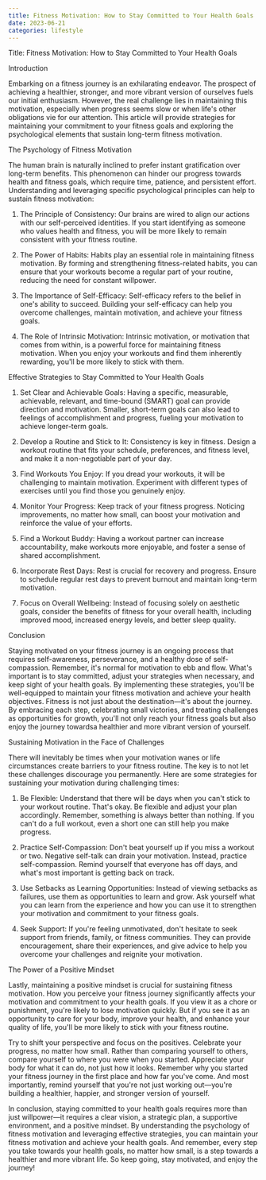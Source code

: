 ```yaml
---
title: Fitness Motivation: How to Stay Committed to Your Health Goals
date: 2023-06-21
categories: lifestyle
---
```


Title: Fitness Motivation: How to Stay Committed to Your Health Goals

Introduction

Embarking on a fitness journey is an exhilarating endeavor. The prospect of achieving a healthier, stronger, and more vibrant version of ourselves fuels our initial enthusiasm. However, the real challenge lies in maintaining this motivation, especially when progress seems slow or when life's other obligations vie for our attention. This article will provide strategies for maintaining your commitment to your fitness goals and exploring the psychological elements that sustain long-term fitness motivation.

The Psychology of Fitness Motivation

The human brain is naturally inclined to prefer instant gratification over long-term benefits. This phenomenon can hinder our progress towards health and fitness goals, which require time, patience, and persistent effort. Understanding and leveraging specific psychological principles can help to sustain fitness motivation:

1. The Principle of Consistency: Our brains are wired to align our actions with our self-perceived identities. If you start identifying as someone who values health and fitness, you will be more likely to remain consistent with your fitness routine.

2. The Power of Habits: Habits play an essential role in maintaining fitness motivation. By forming and strengthening fitness-related habits, you can ensure that your workouts become a regular part of your routine, reducing the need for constant willpower.

3. The Importance of Self-Efficacy: Self-efficacy refers to the belief in one's ability to succeed. Building your self-efficacy can help you overcome challenges, maintain motivation, and achieve your fitness goals.

4. The Role of Intrinsic Motivation: Intrinsic motivation, or motivation that comes from within, is a powerful force for maintaining fitness motivation. When you enjoy your workouts and find them inherently rewarding, you'll be more likely to stick with them.

Effective Strategies to Stay Committed to Your Health Goals

1. Set Clear and Achievable Goals: Having a specific, measurable, achievable, relevant, and time-bound (SMART) goal can provide direction and motivation. Smaller, short-term goals can also lead to feelings of accomplishment and progress, fueling your motivation to achieve longer-term goals.

2. Develop a Routine and Stick to It: Consistency is key in fitness. Design a workout routine that fits your schedule, preferences, and fitness level, and make it a non-negotiable part of your day.

3. Find Workouts You Enjoy: If you dread your workouts, it will be challenging to maintain motivation. Experiment with different types of exercises until you find those you genuinely enjoy.

4. Monitor Your Progress: Keep track of your fitness progress. Noticing improvements, no matter how small, can boost your motivation and reinforce the value of your efforts.

5. Find a Workout Buddy: Having a workout partner can increase accountability, make workouts more enjoyable, and foster a sense of shared accomplishment.

6. Incorporate Rest Days: Rest is crucial for recovery and progress. Ensure to schedule regular rest days to prevent burnout and maintain long-term motivation.

7. Focus on Overall Wellbeing: Instead of focusing solely on aesthetic goals, consider the benefits of fitness for your overall health, including improved mood, increased energy levels, and better sleep quality.

Conclusion

Staying motivated on your fitness journey is an ongoing process that requires self-awareness, perseverance, and a healthy dose of self-compassion. Remember, it's normal for motivation to ebb and flow. What's important is to stay committed, adjust your strategies when necessary, and keep sight of your health goals. By implementing these strategies, you'll be well-equipped to maintain your fitness motivation and achieve your health objectives. Fitness is not just about the destination—it's about the journey. By embracing each step, celebrating small victories, and treating challenges as opportunities for growth, you'll not only reach your fitness goals but also enjoy the journey towardsa healthier and more vibrant version of yourself.

Sustaining Motivation in the Face of Challenges

There will inevitably be times when your motivation wanes or life circumstances create barriers to your fitness routine. The key is to not let these challenges discourage you permanently. Here are some strategies for sustaining your motivation during challenging times:

1. Be Flexible: Understand that there will be days when you can't stick to your workout routine. That's okay. Be flexible and adjust your plan accordingly. Remember, something is always better than nothing. If you can't do a full workout, even a short one can still help you make progress.

2. Practice Self-Compassion: Don't beat yourself up if you miss a workout or two. Negative self-talk can drain your motivation. Instead, practice self-compassion. Remind yourself that everyone has off days, and what's most important is getting back on track.

3. Use Setbacks as Learning Opportunities: Instead of viewing setbacks as failures, use them as opportunities to learn and grow. Ask yourself what you can learn from the experience and how you can use it to strengthen your motivation and commitment to your fitness goals.

4. Seek Support: If you're feeling unmotivated, don't hesitate to seek support from friends, family, or fitness communities. They can provide encouragement, share their experiences, and give advice to help you overcome your challenges and reignite your motivation.

The Power of a Positive Mindset

Lastly, maintaining a positive mindset is crucial for sustaining fitness motivation. How you perceive your fitness journey significantly affects your motivation and commitment to your health goals. If you view it as a chore or punishment, you're likely to lose motivation quickly. But if you see it as an opportunity to care for your body, improve your health, and enhance your quality of life, you'll be more likely to stick with your fitness routine.

Try to shift your perspective and focus on the positives. Celebrate your progress, no matter how small. Rather than comparing yourself to others, compare yourself to where you were when you started. Appreciate your body for what it can do, not just how it looks. Remember why you started your fitness journey in the first place and how far you've come. And most importantly, remind yourself that you're not just working out—you're building a healthier, happier, and stronger version of yourself.

In conclusion, staying committed to your health goals requires more than just willpower—it requires a clear vision, a strategic plan, a supportive environment, and a positive mindset. By understanding the psychology of fitness motivation and leveraging effective strategies, you can maintain your fitness motivation and achieve your health goals. And remember, every step you take towards your health goals, no matter how small, is a step towards a healthier and more vibrant life. So keep going, stay motivated, and enjoy the journey!